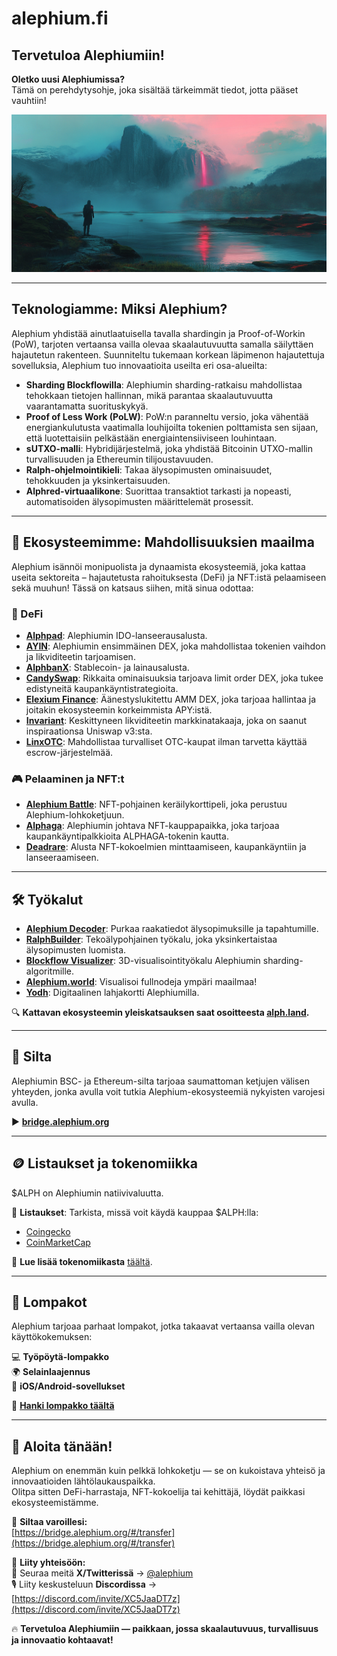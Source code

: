 # alephium.fi

## Tervetuloa Alephiumiin!

**Oletko uusi Alephiumissa?**  
Tämä on perehdytysohje, joka sisältää tärkeimmät tiedot, jotta pääset vauhtiin!

![Alephium](alephiumfi.png)

---

## Teknologiamme: Miksi Alephium?

Alephium yhdistää ainutlaatuisella tavalla shardingin ja Proof-of-Workin (PoW), tarjoten vertaansa vailla olevaa skaalautuvuutta samalla säilyttäen hajautetun rakenteen. Suunniteltu tukemaan korkean läpimenon hajautettuja sovelluksia, Alephium tuo innovaatioita useilta eri osa-alueilta:

- **Sharding Blockflowilla**: Alephiumin sharding-ratkaisu mahdollistaa tehokkaan tietojen hallinnan, mikä parantaa skaalautuvuutta vaarantamatta suorituskykyä.
- **Proof of Less Work (PoLW)**: PoW:n paranneltu versio, joka vähentää energiankulutusta vaatimalla louhijoilta tokenien polttamista sen sijaan, että luotettaisiin pelkästään energiaintensiiviseen louhintaan.
- **sUTXO-malli**: Hybridijärjestelmä, joka yhdistää Bitcoinin UTXO-mallin turvallisuuden ja Ethereumin tilijoustavuuden.
- **Ralph-ohjelmointikieli**: Takaa älysopimusten ominaisuudet, tehokkuuden ja yksinkertaisuuden.
- **Alphred-virtuaalikone**: Suorittaa transaktiot tarkasti ja nopeasti, automatisoiden älysopimusten määrittelemät prosessit.

---

## 🌱 Ekosysteemimme: Mahdollisuuksien maailma

Alephium isännöi monipuolista ja dynaamista ekosysteemiä, joka kattaa useita sektoreita – hajautetusta rahoituksesta (DeFi) ja NFT:istä pelaamiseen sekä muuhun! Tässä on katsaus siihen, mitä sinua odottaa:

### 🏦 DeFi

- **[Alphpad](https://alphpad.com)**: Alephiumin IDO-lanseerausalusta.
- **[AYIN](https://www.ayin.app)**: Alephiumin ensimmäinen DEX, joka mahdollistaa tokenien vaihdon ja likviditeetin tarjoamisen.
- **[AlphbanX](https://www.alphbanx.com)**: Stablecoin- ja lainausalusta.
- **[CandySwap](https://candyswap.gg)**: Rikkaita ominaisuuksia tarjoava limit order DEX, joka tukee edistyneitä kaupankäyntistrategioita.
- **[Elexium Finance](https://www.elexium.finance)**: Äänestyslukitettu AMM DEX, joka tarjoaa hallintaa ja joitakin ekosysteemin korkeimmista APY:istä.
- **[Invariant](https://alph.invariant.app/)**: Keskittyneen likviditeetin markkinatakaaja, joka on saanut inspiraationsa Uniswap v3:sta.
- **[LinxOTC](https://linxotc.com)**: Mahdollistaa turvalliset OTC-kaupat ilman tarvetta käyttää escrow-järjestelmää.

### 🎮 Pelaaminen ja NFT:t

- **[Alephium Battle](https://alephium-battle.vercel.app)**: NFT-pohjainen keräilykorttipeli, joka perustuu Alephium-lohkoketjuun.
- **[Alphaga](https://alphaga.app)**: Alephiumin johtava NFT-kauppapaikka, joka tarjoaa kaupankäyntipalkkioita ALPHAGA-tokenin kautta.
- **[Deadrare](https://deadrare.io)**: Alusta NFT-kokoelmien minttaamiseen, kaupankäyntiin ja lanseeraamiseen.

---

## 🛠 Työkalut

- **[Alephium Decoder](https://alephium-decoder.softfork.se)**: Purkaa raakatiedot älysopimuksille ja tapahtumille.
- **[RalphBuilder](https://ralphbuilder.org)**: Tekoälypohjainen työkalu, joka yksinkertaistaa älysopimusten luomista.
- **[Blockflow Visualizer](https://visualizer.alph.land)**: 3D-visualisointityökalu Alephiumin sharding-algoritmille.
- **[Alephium.world](https://www.alephium.world)**: Visualisoi fullnodeja ympäri maailmaa!
- **[Yodh](https://yodh.app)**: Digitaalinen lahjakortti Alephiumilla.

🔍 **Kattavan ekosysteemin yleiskatsauksen saat osoitteesta [alph.land](https://alph.land).**

---

## 🌉 Silta

Alephiumin BSC- ja Ethereum-silta tarjoaa saumattoman ketjujen välisen yhteyden, jonka avulla voit tutkia Alephium-ekosysteemiä nykyisten varojesi avulla.

▶️ **[bridge.alephium.org](https://bridge.alephium.org/)**

---

## 🪙 Listaukset ja tokenomiikka

$ALPH on Alephiumin natiivivaluutta.

🔹 **Listaukset**: Tarkista, missä voit käydä kauppaa $ALPH:lla:  
- [Coingecko](https://www.coingecko.com/en/coins/alephium)  
- [CoinMarketCap](https://coinmarketcap.com/currencies/alephium/)

📄 **Lue lisää tokenomiikasta** [täältä](https://medium.com/@alephium/tokenomics-of-alephium-61d59b51029c).

---

## 👛 Lompakot

Alephium tarjoaa parhaat lompakot, jotka takaavat vertaansa vailla olevan käyttökokemuksen:

💻 **Työpöytä-lompakko**  
🌍 **Selainlaajennus**  
📱 **iOS/Android-sovellukset**  

🔗 **[Hanki lompakko täältä](https://alephium.org/#wallets)**

---

## 🚀 Aloita tänään!

Alephium on enemmän kuin pelkkä lohkoketju — se on kukoistava yhteisö ja innovaatioiden lähtölaukauspaikka.  
Olitpa sitten DeFi-harrastaja, NFT-kokoelija tai kehittäjä, löydät paikkasi ekosysteemistämme.

🔗 **Siltaa varoillesi:**  
[https://bridge.alephium.org/#/transfer](https://bridge.alephium.org/#/transfer)

💬 **Liity yhteisöön:**  
📢 Seuraa meitä **X/Twitterissä** → [@alephium](https://x.com/alephium)  
🎙 Liity keskusteluun **Discordissa** → [https://discord.com/invite/XC5JaaDT7z](https://discord.com/invite/XC5JaaDT7z)

🔥 **Tervetuloa Alephiumiin — paikkaan, jossa skaalautuvuus, turvallisuus ja innovaatio kohtaavat!**
